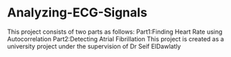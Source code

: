 # Analyzing-ECG-Signals
This project consists of two parts as follows:
Part1:Finding Heart Rate using Autocorrelation
Part2:Detecting Atrial Fibrillation
This project is created as a university project under the supervision of Dr Seif ElDawlatly
